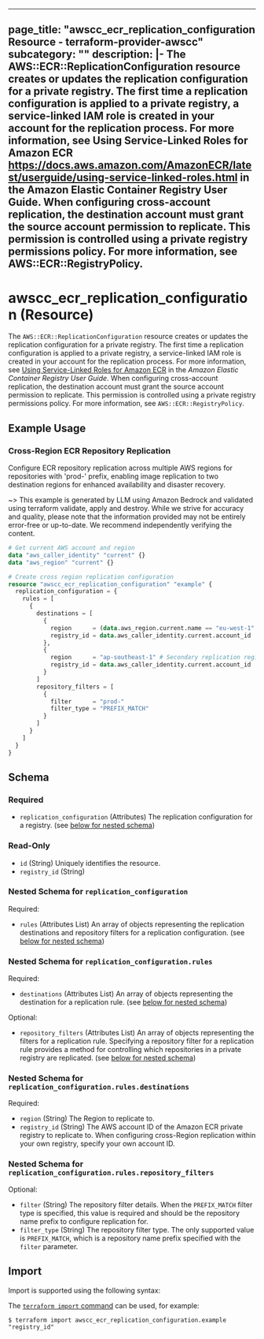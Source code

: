
---
page_title: "awscc_ecr_replication_configuration Resource - terraform-provider-awscc"
subcategory: ""
description: |-
  The AWS::ECR::ReplicationConfiguration resource creates or updates the replication configuration for a private registry. The first time a replication configuration is applied to a private registry, a service-linked IAM role is created in your account for the replication process. For more information, see Using Service-Linked Roles for Amazon ECR https://docs.aws.amazon.com/AmazonECR/latest/userguide/using-service-linked-roles.html in the Amazon Elastic Container Registry User Guide.
  When configuring cross-account replication, the destination account must grant the source account permission to replicate. This permission is controlled using a private registry permissions policy. For more information, see AWS::ECR::RegistryPolicy.
---

# awscc_ecr_replication_configuration (Resource)

The ``AWS::ECR::ReplicationConfiguration`` resource creates or updates the replication configuration for a private registry. The first time a replication configuration is applied to a private registry, a service-linked IAM role is created in your account for the replication process. For more information, see [Using Service-Linked Roles for Amazon ECR](https://docs.aws.amazon.com/AmazonECR/latest/userguide/using-service-linked-roles.html) in the *Amazon Elastic Container Registry User Guide*.
  When configuring cross-account replication, the destination account must grant the source account permission to replicate. This permission is controlled using a private registry permissions policy. For more information, see ``AWS::ECR::RegistryPolicy``.

## Example Usage

### Cross-Region ECR Repository Replication

Configure ECR repository replication across multiple AWS regions for repositories with 'prod-' prefix, enabling image replication to two destination regions for enhanced availability and disaster recovery.

~> This example is generated by LLM using Amazon Bedrock and validated using terraform validate, apply and destroy. While we strive for accuracy and quality, please note that the information provided may not be entirely error-free or up-to-date. We recommend independently verifying the content.

```terraform
# Get current AWS account and region
data "aws_caller_identity" "current" {}
data "aws_region" "current" {}

# Create cross region replication configuration
resource "awscc_ecr_replication_configuration" "example" {
  replication_configuration = {
    rules = [
      {
        destinations = [
          {
            region      = (data.aws_region.current.name == "eu-west-1" ? "us-west-2" : "eu-west-1") # Primary replication region
            registry_id = data.aws_caller_identity.current.account_id
          },
          {
            region      = "ap-southeast-1" # Secondary replication region
            registry_id = data.aws_caller_identity.current.account_id
          }
        ]
        repository_filters = [
          {
            filter      = "prod-"
            filter_type = "PREFIX_MATCH"
          }
        ]
      }
    ]
  }
}
```

<!-- schema generated by tfplugindocs -->
## Schema

### Required

- `replication_configuration` (Attributes) The replication configuration for a registry. (see [below for nested schema](#nestedatt--replication_configuration))

### Read-Only

- `id` (String) Uniquely identifies the resource.
- `registry_id` (String)

<a id="nestedatt--replication_configuration"></a>
### Nested Schema for `replication_configuration`

Required:

- `rules` (Attributes List) An array of objects representing the replication destinations and repository filters for a replication configuration. (see [below for nested schema](#nestedatt--replication_configuration--rules))

<a id="nestedatt--replication_configuration--rules"></a>
### Nested Schema for `replication_configuration.rules`

Required:

- `destinations` (Attributes List) An array of objects representing the destination for a replication rule. (see [below for nested schema](#nestedatt--replication_configuration--rules--destinations))

Optional:

- `repository_filters` (Attributes List) An array of objects representing the filters for a replication rule. Specifying a repository filter for a replication rule provides a method for controlling which repositories in a private registry are replicated. (see [below for nested schema](#nestedatt--replication_configuration--rules--repository_filters))

<a id="nestedatt--replication_configuration--rules--destinations"></a>
### Nested Schema for `replication_configuration.rules.destinations`

Required:

- `region` (String) The Region to replicate to.
- `registry_id` (String) The AWS account ID of the Amazon ECR private registry to replicate to. When configuring cross-Region replication within your own registry, specify your own account ID.


<a id="nestedatt--replication_configuration--rules--repository_filters"></a>
### Nested Schema for `replication_configuration.rules.repository_filters`

Optional:

- `filter` (String) The repository filter details. When the ``PREFIX_MATCH`` filter type is specified, this value is required and should be the repository name prefix to configure replication for.
- `filter_type` (String) The repository filter type. The only supported value is ``PREFIX_MATCH``, which is a repository name prefix specified with the ``filter`` parameter.

## Import

Import is supported using the following syntax:

The [`terraform import` command](https://developer.hashicorp.com/terraform/cli/commands/import) can be used, for example:

```shell
$ terraform import awscc_ecr_replication_configuration.example "registry_id"
```
